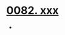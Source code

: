 # [0082. xxx](https://github.com/Tdahuyou/TNotes.react/tree/main/0082.%20xxx)

<!-- region:toc -->


- 

<!-- endregion:toc -->
